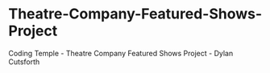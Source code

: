 # Theatre-Company-Featured-Shows-Project
Coding Temple - Theatre Company Featured Shows Project - Dylan Cutsforth
